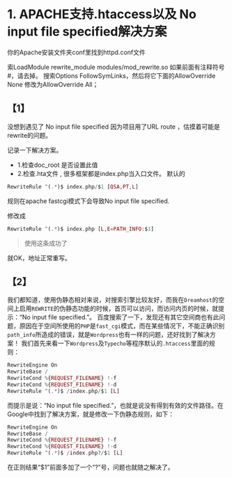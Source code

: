 # 1. APACHE支持.htaccess以及 No input file specified解决方案

你的Apache安装文件夹conf里找到httpd.conf文件

索LoadModule rewrite_module modules/mod_rewrite.so 如果前面有注释符号#，请去掉。
搜索Options FollowSymLinks，然后将它下面的AllowOverride None 修改为AllowOverride All；

## 【1】

没想到遇见了 No input file specified   因为项目用了URL route ，估摸着可能是rewrite的问题。

记录一下解决方案。

* 1.检查doc_root 是否设置此值
* 2.检查.hta文件 , 很多框架都是index.php当入口文件。
默认的
```php
RewriteRule ^(.*)$ index.php/$1 [QSA,PT,L]
```
规则在apache fastcgi模式下会导致No input file specified.

修改成
```php
RewriteRule ^(.*)$ index.php [L,E=PATH_INFO:$1]
```
> 使用这条成功了

就OK，地址正常重写。

## 【2】

我们都知道，使用伪静态相对来说，对搜索引擎比较友好，而我在`Dreamhost`的空间上启用`REWRITE`的伪静态功能的时候，首页可以访问，而访问内页的时候，就提示：“No input file specified.”。
百度搜索了一下，发现还有其它空间商也有此问题，原因在于空间所使用的`PHP`是`fast_cgi`模式，而在某些情况下，不能正确识别`path_info`所造成的错误，就是`Wordpress`也有一样的问题，还好找到了解决方案！
我们首先来看一下`Wordpress`及`Typecho`等程序默认的`.htaccess`里面的规则：
```php
RewriteEngine On
RewriteBase /
RewriteCond %{REQUEST_FILENAME} !-f
RewriteCond %{REQUEST_FILENAME} !-d
RewriteRule ^(.*)$ /index.php/$1 [L]
```

而提示是说：“No input file specified.”，也就是说没有得到有效的文件路径。在Google中找到了解决方案，就是修改一下伪静态规则，如下：
```php
RewriteEngine On
RewriteBase /
RewriteCond %{REQUEST_FILENAME} !-f
RewriteCond %{REQUEST_FILENAME} !-d
RewriteRule ^(.*)$ /index.php?/$1 [L]
```

在正则结果“$1”前面多加了一个“?”号，问题也就随之解决了。

